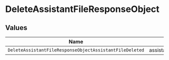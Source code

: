 # DeleteAssistantFileResponseObject


## Values

| Name                                                    | Value                                                   |
| ------------------------------------------------------- | ------------------------------------------------------- |
| `DeleteAssistantFileResponseObjectAssistantFileDeleted` | assistant.file.deleted                                  |